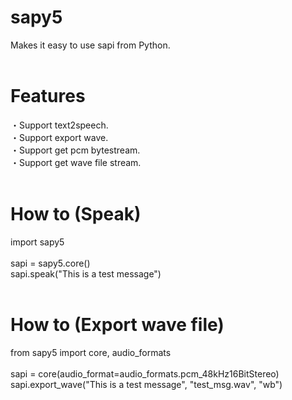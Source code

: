 # sapy5
Makes it easy to use sapi from Python.<br>
<br>
# Features
・Support text2speech.<br>
・Support export wave.<br>
・Support get pcm bytestream.<br>
・Support get wave file stream.<br>
<br>
# How to (Speak)
import sapy5<br>
<br>
sapi = sapy5.core()<br>
sapi.speak("This is a test message")<br>
<br>
# How to (Export wave file)
from sapy5 import core, audio_formats<br>
<br>
sapi = core(audio_format=audio_formats.pcm_48kHz16BitStereo)<br>
sapi.export_wave("This is a test message", "test_msg.wav", "wb")<br>
